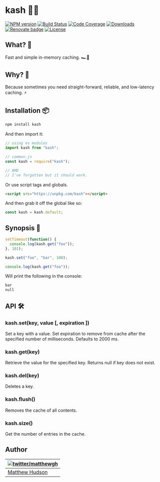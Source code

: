 # kash 🚀🎉

[![NPM version](https://img.shields.io/npm/v/kash.svg)](https://npmjs.com/package/kash)
[![Build Status](https://travis-ci.org/matthewhudson/kash.svg?branch=master)](https://travis-ci.org/matthewhudson/kash)
[![Code Coverage](https://img.shields.io/codecov/c/github/matthewhudson/kash.svg)](https://img.shields.io/codecov/c/github/matthewhudson/kash.svg)
[![Downloads](https://img.shields.io/npm/dt/kash.svg)](https://img.shields.io/npm/dt/kash.svg)
[![Renovate badge](https://badges.renovateapi.com/github/matthewhudson/kash)](https://renovatebot.com/)
[![License](https://img.shields.io/npm/l/kash.svg)](https://img.shields.io/npm/l/kash.svg)

## What?  🤔

Fast and simple in-memory caching. 🏎️💨

## Why? 🎯

Because sometimes you need straight-forward, reliable, and low-latency caching. ⚡

## Installation 📦

```sh
npm install kash
```

And then import it:

```js
// using es modules
import kash from "kash";

// common.js
const kash = require("kash");

// AMD
// I've forgotten but it should work.
```

Or use script tags and globals.

```html
<script src="https://unpkg.com/kash"></script>
```

And then grab it off the global like so:

```js
const kash = kash.default;
```

## Synopsis 📖

```js
setTimeout(function() {
  console.log(kash.get("foo"));
}, 101);

kash.set("foo", "bar", 100);

console.log(kash.get("foo"));
```

Will print the following in the console:

```sh
bar
null
```

## API 🛠️

### kash.set(key, value [, expiration ])

Set a key with a value. Set expiration to remove from cache after the specified number of milliseconds. Defaults to 2000 ms.

### kash.get(key)

Retrieve the value for the specified key. Returns null if key does not exist.

### kash.del(key)

Deletes a key.

### kash.flush()

Removes the cache of all contents.

### kash.size()

Get the number of entries in the cache.

## Author

| [![twitter/matthewgh](http://gravatar.com/avatar/e0f8435a3df533d64b09b8aee394b8d3?s=85)](https://twitter.com/matthewgh "Follow @matthewgh on Twitter") |
| ------------------------------------------------------------------------------------------------------------------------------------------------------ |
| [Matthew Hudson](http://thematthewhudson.com/)                                                                                                         |  |
